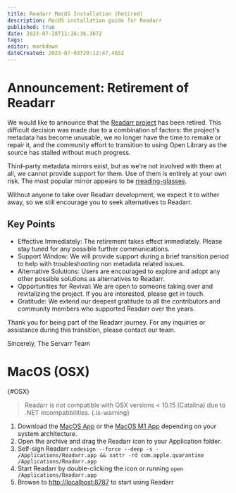 ```yaml
---
title: Readarr MacOS Installation (Retired)
description: MacOS installation guide for Readarr
published: true
date: 2023-07-28T11:16:36.367Z
tags:
editor: markdown
dateCreated: 2023-07-03T20:12:47.465Z
---
```

# Announcement: Retirement of Readarr

We would like to announce that the [Readarr project](https://github.com/Readarr/Readarr) has been retired. This difficult decision was made due to a combination of factors: the project's metadata has become unusable, we no longer have the time to remake or repair it, and the community effort to transition to using Open Library as the source has stalled without much progress.

Third-party metadata mirrors exist, but as we're not involved with them at all, we cannot provide support for them. Use of them is entirely at your own risk. The most popular mirror appears to be [rreading-glasses](https://github.com/blampe/rreading-glasses).

Without anyone to take over Readarr development, we expect it to wither away, so we still encourage you to seek alternatives to Readarr.

## Key Points

- Effective Immediately: The retirement takes effect immediately. Please stay tuned for any possible further communications.
- Support Window: We will provide support during a brief transition period to help with troubleshooting non metadata related issues.
- Alternative Solutions: Users are encouraged to explore and adopt any other possible solutions as alternatives to Readarr.
- Opportunities for Revival: We are open to someone taking over and revitalizing the project. If you are interested, please get in touch.
- Gratitude: We extend our deepest gratitude to all the contributors and community members who supported Readarr over the years.

Thank you for being part of the Readarr journey. For any inquiries or assistance during this transition, please contact our team.

Sincerely,
The Servarr Team

# MacOS (OSX)

{#OSX}

> Readarr is not compatible with OSX versions < 10.15 (Catalina) due to .NET incompatibilities.
{.is-warning}

1. Download the [MacOS App](https://readarr.servarr.com/v1/update/develop/updatefile?os=osx&runtime=netcore&arch=x64&installer=true) or  the [MacOS M1 App](https://readarr.servarr.com/v1/update/develop/updatefile?os=osx&runtime=netcore&arch=arm64&installer=true) depending on your system architecture.
1. Open the archive and drag the Readarr icon to your Application folder.
1. Self-sign Readarr `codesign --force --deep -s - /Applications/Readarr.app && xattr -rd com.apple.quarantine /Applications/Readarr.app`
1. Start Readarr by double-clicking the icon or running `open /Applications/Readarr.app`
1. Browse to <http://localhost:8787> to start using Readarr
